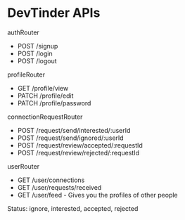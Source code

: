 # DevTinder APIs

authRouter
- POST /signup
- POST /login
- POST /logout

profileRouter
- GET /profile/view
- PATCH /profile/edit
- PATCH /profile/password

connectionRequestRouter
- POST /request/send/interested/:userId
- POST /request/send/ignored/:userId
- POST /request/review/accepted/:requestId
- POST /request/review/rejected/:requestId 

userRouter
- GET /user/connections
- GET /user/requests/received
- GET /user/feed - Gives you the profiles of other people


Status: ignore, interested, accepted, rejected